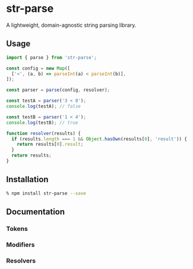 # str-parse

A lightweight, domain-agnostic string parsing library.

## Usage
```javascript
import { parse } from 'str-parse';

const config = new Map([
  ['<', (a, b) => parseInt(a) < parseInt(b)],
]);

const parser = parse(config, resolver);

const testA = parser('3 < 0');
console.log(testA); // false

const testB = parser('1 < 4');
console.log(testB); // true

function resolver(results) {
  if (results.length === 1 && Object.hasOwn(results[0], 'result')) {
    return results[0].result;
  }
  return results;
}
```


## Installation

```sh
% npm install str-parse --save
```

## Documentation

### Tokens

### Modifiers

### Resolvers
